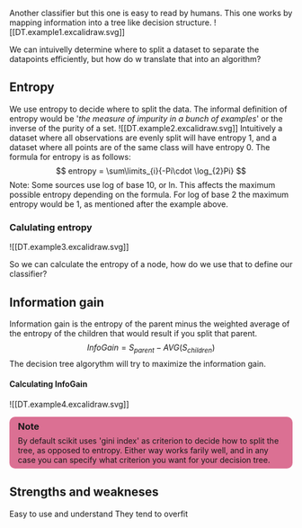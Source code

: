 Another classifier but this one is easy to read by humans. This one works by mapping information into a tree like decision structure. 
![[DT.example1.excalidraw.svg]]

We can intuivelly determine where to split a dataset to separate the datapoints efficiently, but how do w translate that into an algorithm?

## Entropy
We use entropy to decide where to split the data. The informal definition of entropy would be '*the measure of impurity in a bunch of examples*' or the inverse of the purity of a set.
![[DT.example2.excalidraw.svg]]
Intuitively a dataset where all observations are evenly split will have entropy 1, and a dataset where all points are of the same class will have entropy 0.
The formula for entropy is as follows:
$$
entropy =  \sum\limits_{i}{-Pi\cdot \log_{2}Pi}
$$
Note: Some sources use log of base 10, or ln. This affects the maximum possible entropy depending on the formula. For log of base 2 the maximum entropy would be 1, as mentioned after the example above.

### Calulating entropy
![[DT.example3.excalidraw.svg]]

So we can calculate the entropy of a node, how do we use that to define our classifier?

## Information gain
Information gain is the entropy of the parent minus the weighted average of the entropy of the children that would result if you split that parent.
$$
InfoGain = S_{parent} - AVG(S_{children})
$$
The decision tree algorythm will try to maximize the information gain.
#### Calculating InfoGain
![[DT.example4.excalidraw.svg]]

<html >
<div style="background-color: palevioletred;  border-radius:10px">
<h3 style="margin:0; padding:7px 15px 0">Note</h3>
<p style="margin:0; padding:7px 15px">By default scikit uses 'gini index' as criterion to decide how to split the tree, as opposed to entropy. Either way works farily well, and in any case you can specify what criterion you want for your decision tree.</p>
</div>
</html>

## Strengths and weakneses

Easy to use and understand
They tend to overfit


